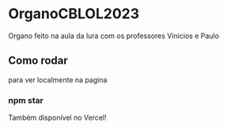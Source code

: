 # OrganoCBLOL2023

Organo feito na aula da lura com os professores Vinicios e Paulo

## Como rodar

para ver localmente na pagina

### npm star

Também disponível no Vercel!
